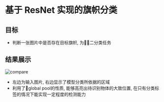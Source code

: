 # 基于 ResNet 实现的旗帜分类

## 目标
- 判断一张图片中是否存在目标旗帜, 为二分类任务

## 结果展示

![compare](https://github.com/smarsuuuuuuu/TibetFlagRecog/blob/master/compare.PNG)

- 左边为输入图片, 右边显示了模型分类所依据的区域
- 利用了global pool的性质, 能够高亮出待识别物体的大致位置, 在只有分类标签的情况下能实现一定程度的检测能力